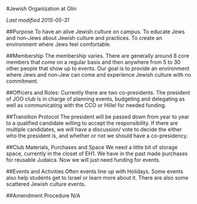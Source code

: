 #Jewish Organization at Olin

*Last modified 2015-05-31*

##Purpose
To have an alive Jewish culture on campus. To educate Jews and non-Jews about Jewish culture and practices. To create an environment where Jews feel comfortable.

##Membership
The membership varies. There are generally around 8 core members that come on a regular basis and then anywhere from 5 to 30 other people that show up to events. Our goal is to provide an environment where Jews and non-Jew can come and experience Jewish culture with no commitment. 

##Officers and Roles:
Currently there are two co-presidents. The president of JOO club is in charge of planning events, budgeting and delegating as well as communicating with the CCO or Hillel for needed funding.

##Transition Protocol
The president will be passed down from year to year to a qualified candidate willing to accept the responsibility.  If there are multiple candidates, we will have a discussion/ vote to decide the either who the president is, and whether or not we should have a co-presidency.

##Club Materials, Purchases and Space
We need a little bit of storage space, currently in the closet of EH1. We have in the past made purchases for reusable Judaica. Now we will just need funding for events.

##Events and Activities
Often events line up with Holidays. Some events also help students  get to Israel or learn more about it. There are also some scattered Jewish culture events.

##Amendment Procedure
N/A